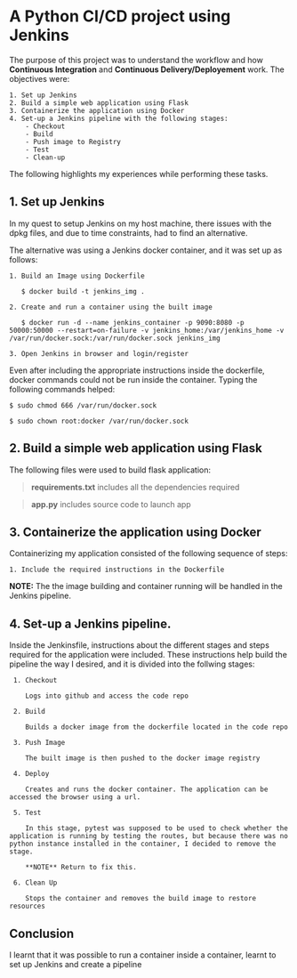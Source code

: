 # A Python CI/CD project using Jenkins

  The purpose of this project was to understand the workflow and how **Continuous Integration** and **Continuous Delivery/Deployement** work. The objectives were:
    
    1. Set up Jenkins
    2. Build a simple web application using Flask
    3. Containerize the application using Docker
    4. Set-up a Jenkins pipeline with the following stages:
        - Checkout
        - Build
        - Push image to Registry
        - Test
        - Clean-up


The following highlights my experiences while performing these tasks.

## 1. Set up Jenkins

   In my quest to setup Jenkins on my host machine, there issues with the dpkg files, and due to time constraints, had to find an alternative.

   The alternative was using a Jenkins docker container, and it was set up as follows:

    1. Build an Image using Dockerfile

       $ docker build -t jenkins_img .

    2. Create and run a container using the built image

       $ docker run -d --name jenkins_container -p 9090:8080 -p 50000:50000 --restart=on-failure -v jenkins_home:/var/jenkins_home -v /var/run/docker.sock:/var/run/docker.sock jenkins_img

    3. Open Jenkins in browser and login/register


Even after including the appropriate instructions inside the dockerfile, docker commands could not be run inside the container. Typing the following commands helped:

    $ sudo chmod 666 /var/run/docker.sock

    $ sudo chown root:docker /var/run/docker.sock


## 2. Build a simple web application using Flask

The following files were used to build flask application:

 > **requirements.txt**
    includes all the dependencies required

 > **app.py**
    includes source code to launch app      

## 3. Containerize the application using Docker

Containerizing my application consisted of the following sequence of steps:

    1. Include the required instructions in the Dockerfile

**NOTE:** The the image building and container running will be handled in the Jenkins pipeline. 

## 4. Set-up a Jenkins pipeline. 

Inside the Jenkinsfile, instructions about the different stages and steps required for the application were included. These instructions help build the pipeline the way I desired, and it is divided into the follwing stages:

     1. Checkout

        Logs into github and access the code repo

     2. Build

        Builds a docker image from the dockerfile located in the code repo

     3. Push Image

        The built image is then pushed to the docker image registry

     4. Deploy
   
        Creates and runs the docker container. The application can be accessed the browser using a url.

     5. Test

        In this stage, pytest was supposed to be used to check whether the application is running by testing the routes, but because there was no python instance installed in the container, I decided to remove the stage.

        **NOTE** Return to fix this.

     6. Clean Up

        Stops the container and removes the build image to restore resources
   

## Conclusion

I learnt that it was possible to run a container inside a container, learnt to set up Jenkins and create a pipeline

